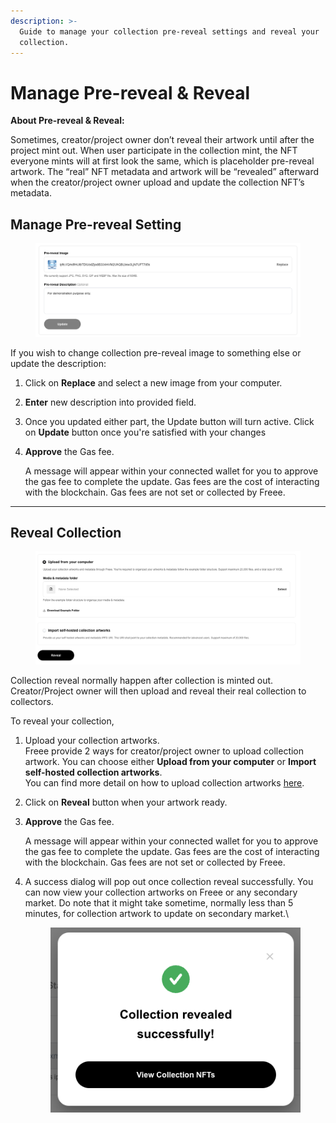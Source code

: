 ```yaml
---
description: >-
  Guide to manage your collection pre-reveal settings and reveal your
  collection.
---
```


# Manage Pre-reveal & Reveal

**About Pre-reveal & Reveal:**

Sometimes, creator/project owner don’t reveal their artwork until after the project mint out. When user participate in the collection mint, the NFT everyone mints will at first look the same, which is placeholder pre-reveal artwork. The “real” NFT metadata and artwork will be “revealed” afterward when the creator/project owner upload and update the collection NFT’s metadata.

## Manage Pre-reveal Setting

<figure><img src="../../../.gitbook/assets/Screenshot 2024-08-20 at 09.33.49.png" alt=""><figcaption></figcaption></figure>

If you wish to change collection pre-reveal image to something else or update the description:

1. Click on **Replace** and select a new image from your computer.
2. **Enter** new description into provided field.
3. Once you updated either part, the Update button will turn active. Click on **Update** button once you're satisfied with your changes
4.  **Approve** the Gas fee.

    A message will appear within your connected wallet for you to approve the gas fee to complete the update. Gas fees are the cost of interacting with the blockchain. Gas fees are not set or collected by Freee.

***

## Reveal Collection

<figure><img src="../../../.gitbook/assets/Screenshot 2024-08-20 at 09.34.22.png" alt=""><figcaption></figcaption></figure>

Collection reveal normally happen after collection is minted out. Creator/Project owner will then upload and reveal their real collection to collectors.&#x20;

To reveal your collection,

1. Upload your collection artworks. \
   Freee provide 2 ways for creator/project owner to upload collection artwork. You can choose either **Upload from your computer** or **Import self-hosted collection artworks**.\
   You can find more detail on how to upload collection artworks [here](../how-to-upload-collection-artworks.md).
2. Click on **Reveal** button when your artwork ready.
3.  **Approve** the Gas fee.

    A message will appear within your connected wallet for you to approve the gas fee to complete the update. Gas fees are the cost of interacting with the blockchain. Gas fees are not set or collected by Freee.
4.  A success dialog will pop out once collection reveal successfully. You can now view your collection artworks on Freee or any secondary market. Do note that it might take sometime, normally less than 5 minutes, for collection artwork to update on secondary market.\


    <figure><img src="../../../.gitbook/assets/Screenshot 2024-08-20 at 09.43.13.png" alt=""><figcaption></figcaption></figure>

